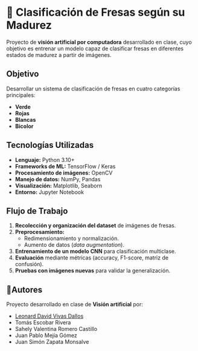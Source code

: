 # 🍓 Clasificación de Fresas según su Madurez  

Proyecto de **visión artificial por computadora** desarrollado en clase, cuyo objetivo es entrenar un modelo capaz de clasificar fresas en diferentes estados de madurez a partir de imágenes.  

## Objetivo  
Desarrollar un sistema de clasificación de fresas en cuatro categorías principales:  
- **Verde**  
- **Rojas**   
- **Blancas**
- **Bicolor**

## Tecnologías Utilizadas  
- **Lenguaje:** Python 3.10+  
- **Frameworks de ML:** TensorFlow / Keras  
- **Procesamiento de imágenes:** OpenCV  
- **Manejo de datos:** NumPy, Pandas  
- **Visualización:** Matplotlib, Seaborn  
- **Entorno:** Jupyter Notebook  

## Flujo de Trabajo  
1. **Recolección y organización del dataset** de imágenes de fresas.  
2. **Preprocesamiento:**  
   - Redimensionamiento y normalización.  
   - Aumento de datos (*data augmentation*).  
3. **Entrenamiento de un modelo CNN** para clasificación multiclase.  
4. **Evaluación** mediante métricas (accuracy, F1-score, matriz de confusión).  
5. **Pruebas con imágenes nuevas** para validar la generalización.

## 👨Autores  
Proyecto desarrollado en clase de **Visión artificial** por:  

- [Leonard David Vivas Dallos](https://github.com/leodavid0109)  
- Tomás Escobar Rivera
- Sahely Valentina Romero Castillo
- Juan Pablo Mejía Gómez
- Juan Simón Zapata Monsalve
